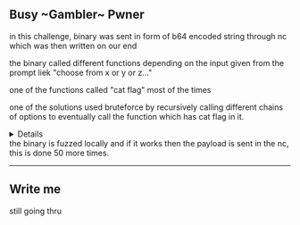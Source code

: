 ## Busy ~Gambler~ Pwner

in this challenge, binary was sent in form of b64 encoded string through nc which was then written on our end

the binary called different functions depending on the input given from the prompt liek "choose from x or y or z..."

one of the functions called "cat flag" most of the times

one of the solutions used bruteforce by recursively calling different chains of options to eventually call the function which has cat flag in it.

<details>
    
```
def explore(path: list[bytes], explored: set[bytes]):
    print(path)

    with process(["./code.bin"]) as io:
        for item in path:
            io.sendline(item)
        io.recvlines(len(path))

        line = io.recvline(False, timeout=.2)
        if not line:
            # there's a sneaky function that call fgets()
            return
        if b"cat: /tmp/" in line:
            # got it :D
            return path

    options = line[7:-1].split(b" or ")

    for option in options:
        if option not in explored:
            explored.add(option)

            res = explore(path + [option], explored)
            if res:
                return res

get_binary(io)

path = explore([], set())
print(path)

payload = b"\n".join(path) + b"\n"
```
</details>
the binary is fuzzed locally and if it works then the payload is sent in the nc, this is done 50 more times.

---
## Write me

still going thru

